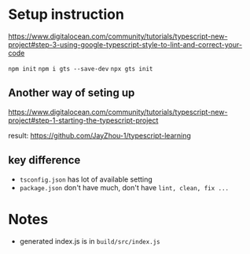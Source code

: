 # Setup instruction
https://www.digitalocean.com/community/tutorials/typescript-new-project#step-3-using-google-typescript-style-to-lint-and-correct-your-code

`npm init`
`npm i gts --save-dev`
`npx gts init`
## Another way of seting up 
https://www.digitalocean.com/community/tutorials/typescript-new-project#step-1-starting-the-typescript-project

result: https://github.com/JayZhou-1/typescript-learning

## key difference
* `tsconfig.json` has lot of available setting 
* `package.json` don't have much, don't have `lint, clean, fix ...`


# Notes

* generated index.js is in `build/src/index.js`


